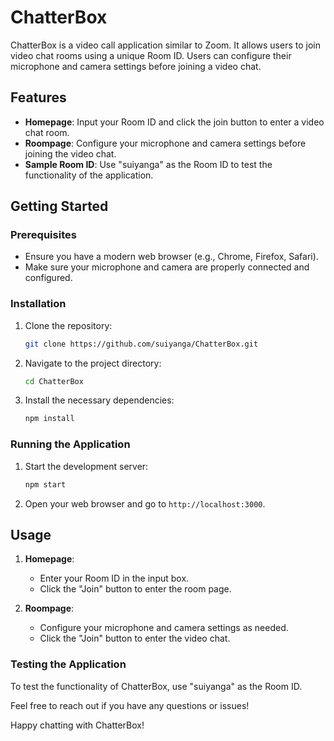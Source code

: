 # ChatterBox

ChatterBox is a video call application similar to Zoom. It allows users to join video chat rooms using a unique Room ID. Users can configure their microphone and camera settings before joining a video chat.

## Features

- **Homepage**: Input your Room ID and click the join button to enter a video chat room.
- **Roompage**: Configure your microphone and camera settings before joining the video chat.
- **Sample Room ID**: Use "suiyanga" as the Room ID to test the functionality of the application.

## Getting Started

### Prerequisites

- Ensure you have a modern web browser (e.g., Chrome, Firefox, Safari).
- Make sure your microphone and camera are properly connected and configured.

### Installation

1. Clone the repository:
    ```bash
    git clone https://github.com/suiyanga/ChatterBox.git
    ```
2. Navigate to the project directory:
    ```bash
    cd ChatterBox
    ```
3. Install the necessary dependencies:
    ```bash
    npm install
    ```

### Running the Application

1. Start the development server:
    ```bash
    npm start
    ```
2. Open your web browser and go to `http://localhost:3000`.

## Usage

1. **Homepage**:
    - Enter your Room ID in the input box.
    - Click the "Join" button to enter the room page.

2. **Roompage**:
    - Configure your microphone and camera settings as needed.
    - Click the "Join" button to enter the video chat.

### Testing the Application

To test the functionality of ChatterBox, use "suiyanga" as the Room ID.

Feel free to reach out if you have any questions or issues!

Happy chatting with ChatterBox!

